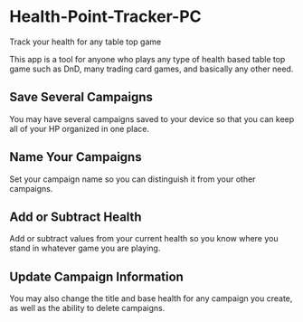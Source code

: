 # Health-Point-Tracker-PC
Track your health for any table top game

This app is a tool for anyone who plays any type of health based table top game such as DnD, many trading card games, and basically any other need.

## Save Several Campaigns
You may have several campaigns saved to your device so that you can keep all of your HP organized in one place.

## Name Your Campaigns
Set your campaign name so you can distinguish it from your other campaigns. 

## Add or Subtract Health
Add or subtract values from your current health so you know where you stand in whatever game you are playing. 

## Update Campaign Information
You may also change the title and base health for any campaign you create, as well as the ability to delete campaigns.

